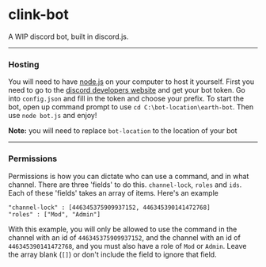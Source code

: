 # clink-bot

A WIP discord bot, built in discord.js.

---

### Hosting

You will need to have [node.js](https://nodejs.org/) on your computer to host it yourself. First you need to go to the [discord developers website](https://discordapp.com/developers/applications/me) and get your bot token. Go into `config.json` and fill in the token and choose your prefix. To start the bot, open up command prompt to use `cd C:\bot-location\earth-bot`. Then use `node bot.js` and enjoy!

**Note:** you will need to replace `bot-location` to the location of your bot

---

### Permissions

Permissions is how you can dictate who can use a command, and in what channel. There are three 'fields' to do this. `channel-lock`, `roles` and `ids`. Each of these 'fields' takes an array of items. Here's an example

```
"channel-lock" : [446345375909937152, 446345390141472768]
"roles" : ["Mod", "Admin"]
```

With this example, you will only be allowed to use the command in the channel with an id of `446345375909937152`, and the channel with an id of `446345390141472768`, and you must also have a role of `Mod` or `Admin`. Leave the array blank (`[]`) or don't include the field to ignore that field.
